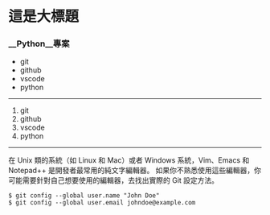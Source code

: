 # 這是大標題

### __Python__專案

- git
- github
- vscode
- python

---

1. git
2. github
3. vscode
4. python

---

在 Unix 類的系統（如 Linux 和 Mac）或者 Windows 系統，Vim、Emacs 和 Notepad++ 是開發者最常用的純文字編輯器。 如果你不熟悉使用這些編輯器，你可能需要針對自己想要使用的編輯器，去找出實際的 Git 設定方法。

```git
$ git config --global user.name "John Doe"
$ git config --global user.email johndoe@example.com

```

